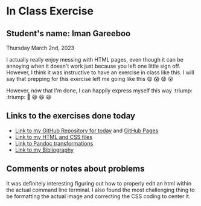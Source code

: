 # In Class Exercise
## Student's name: Iman Gareeboo

Thursday March 2nd, 2023 

I actually really enjoy messing with HTML pages, even though it can be annoying when it doesn't work just because you left one little sign off. However, I think it was instructive to have an exercise in class like this. I will say that prepping for this exercise left me going like this :weary: :scream: :anguished: :dizzy_face:

However, now that I'm done, I can happily express myself this way :triump: :triump: :triumph: :satisfied: :satisfied: :satisfied: 

## Links to the exercises done today 

- [Link to my GitHub Repository for today](https://github.com/imangareeboo/DHExercise2) and [GitHub Pages](https://imangareeboo.github.io/DHExercise2/exercise2.html)
- [Link to my HTML and CSS files](https://github.com/imangareeboo/DHExercise2/blob/main/exercise2.html)
- [Link to Pandoc transformations](https://github.com/imangareeboo/DHExercise2/blob/main/pandoc_transformations.zip.zip)
- [Link to my Bibliography](https://imangareeboo.github.io/DHExercise2/mpbibliography.html)

## Comments or notes about problems 

It was definitely interesting figuring out how to properly edit an html within the actual command line terminal. I also found the most challenging thing to be formatting the actual image and correcting the CSS coding to center it. 
